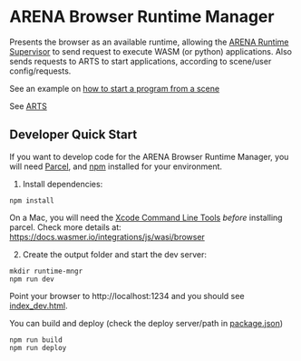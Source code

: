 # ARENA Browser Runtime Manager

Presents the browser as an available runtime, allowing the [ARENA Runtime Supervisor](https://github.com/conix-center/arts/) to send request to execute WASM (or python) applications. Also sends requests to ARTS to start applications, according to scene/user config/requests.

See an example on [how to start a program from a scene](https://docs.google.com/document/d/1E2llB7h0ZoKarMMXO7OnJNeg1iibstVo5eKk_GUzHnU/edit?usp=sharing)

See [ARTS](https://github.com/conix-center/arts/)

## Developer Quick Start 

If you want to develop code for the ARENA Browser Runtime Manager, you will need [Parcel](https://parceljs.org/), and [npm](https://www.npmjs.com/) installed for your environment.  

1. Install dependencies:  
```
npm install 
```
On a Mac, you will need the [Xcode Command Line Tools](https://developer.apple.com/download/more/?=for%20Xcode) *before* installing parcel.
Check more details at: https://docs.wasmer.io/integrations/js/wasi/browser

2. Create the output folder and start the dev server:  
```
mkdir runtime-mngr
npm run dev
```
Point your browser to http://localhost:1234 and you should see [index_dev.html](index_dev.html).

You can build and deploy (check the deploy server/path in [package.json](package.json))
```
npm run build
npm run deploy
```

